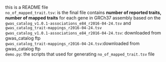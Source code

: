 this is a README file  
`no_of_mapped_trait.tsv`: is the final file contains **number of reported traits, number of mapped traits**
for each gene in GRCh37 assembly based on the `gwas_catalog_v1.0.1-associations_e84_r2016-04-24.tsv` and `gwas_catalog_trait-mappings_r2016-04-24.tsv`  
`gwas_catalog_v1.0.1-associations_e84_r2016-04-24.tsv`: downloaded from gwas_catalog ftp  
`gwas_catalog_trait-mappings_r2016-04-24.tsv`:downloaded from gwas_catalog ftp  
`demo.py`: the scripts that used for generating `no_of_mapped_trait.tsv` file  
